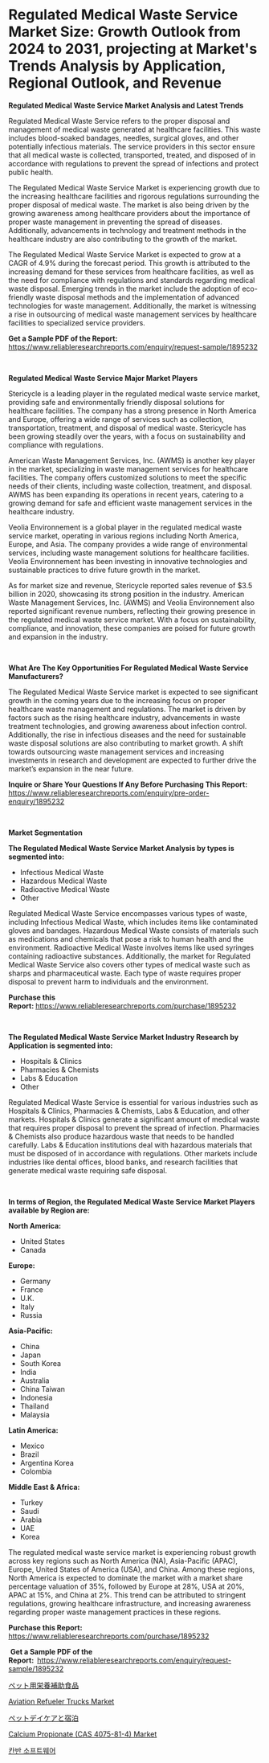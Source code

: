 <p><h1>Regulated Medical Waste Service Market Size: Growth Outlook from 2024 to 2031, projecting at Market's Trends Analysis by Application, Regional Outlook, and Revenue</h1></p><p><strong>Regulated Medical Waste Service Market Analysis and Latest Trends</strong></p>
<p><p>Regulated Medical Waste Service refers to the proper disposal and management of medical waste generated at healthcare facilities. This waste includes blood-soaked bandages, needles, surgical gloves, and other potentially infectious materials. The service providers in this sector ensure that all medical waste is collected, transported, treated, and disposed of in accordance with regulations to prevent the spread of infections and protect public health.</p><p>The Regulated Medical Waste Service Market is experiencing growth due to the increasing healthcare facilities and rigorous regulations surrounding the proper disposal of medical waste. The market is also being driven by the growing awareness among healthcare providers about the importance of proper waste management in preventing the spread of diseases. Additionally, advancements in technology and treatment methods in the healthcare industry are also contributing to the growth of the market.</p><p>The Regulated Medical Waste Service Market is expected to grow at a CAGR of 4.9% during the forecast period. This growth is attributed to the increasing demand for these services from healthcare facilities, as well as the need for compliance with regulations and standards regarding medical waste disposal. Emerging trends in the market include the adoption of eco-friendly waste disposal methods and the implementation of advanced technologies for waste management. Additionally, the market is witnessing a rise in outsourcing of medical waste management services by healthcare facilities to specialized service providers.</p></p>
<p><strong>Get a Sample PDF of the Report:&nbsp;</strong> <a href="https://www.reliableresearchreports.com/enquiry/request-sample/1895232">https://www.reliableresearchreports.com/enquiry/request-sample/1895232</a></p>
<p>&nbsp;</p>
<p><strong>Regulated Medical Waste Service Major Market Players</strong></p>
<p><p>Stericycle is a leading player in the regulated medical waste service market, providing safe and environmentally friendly disposal solutions for healthcare facilities. The company has a strong presence in North America and Europe, offering a wide range of services such as collection, transportation, treatment, and disposal of medical waste. Stericycle has been growing steadily over the years, with a focus on sustainability and compliance with regulations.</p><p>American Waste Management Services, Inc. (AWMS) is another key player in the market, specializing in waste management services for healthcare facilities. The company offers customized solutions to meet the specific needs of their clients, including waste collection, treatment, and disposal. AWMS has been expanding its operations in recent years, catering to a growing demand for safe and efficient waste management services in the healthcare industry.</p><p>Veolia Environnement is a global player in the regulated medical waste service market, operating in various regions including North America, Europe, and Asia. The company provides a wide range of environmental services, including waste management solutions for healthcare facilities. Veolia Environnement has been investing in innovative technologies and sustainable practices to drive future growth in the market.</p><p>As for market size and revenue, Stericycle reported sales revenue of $3.5 billion in 2020, showcasing its strong position in the industry. American Waste Management Services, Inc. (AWMS) and Veolia Environnement also reported significant revenue numbers, reflecting their growing presence in the regulated medical waste service market. With a focus on sustainability, compliance, and innovation, these companies are poised for future growth and expansion in the industry.</p></p>
<p>&nbsp;</p>
<p><strong>What Are The Key Opportunities For Regulated Medical Waste Service Manufacturers?</strong></p>
<p><p>The Regulated Medical Waste Service market is expected to see significant growth in the coming years due to the increasing focus on proper healthcare waste management and regulations. The market is driven by factors such as the rising healthcare industry, advancements in waste treatment technologies, and growing awareness about infection control. Additionally, the rise in infectious diseases and the need for sustainable waste disposal solutions are also contributing to market growth. A shift towards outsourcing waste management services and increasing investments in research and development are expected to further drive the market’s expansion in the near future.</p></p>
<p><strong>Inquire or Share Your Questions If Any Before Purchasing This Report:</strong> <a href="https://www.reliableresearchreports.com/enquiry/pre-order-enquiry/1895232">https://www.reliableresearchreports.com/enquiry/pre-order-enquiry/1895232</a></p>
<p>&nbsp;</p>
<p><strong>Market Segmentation</strong></p>
<p><strong>The Regulated Medical Waste Service Market Analysis by types is segmented into:</strong></p>
<p><ul><li>Infectious Medical Waste</li><li>Hazardous Medical Waste</li><li>Radioactive Medical Waste</li><li>Other</li></ul></p>
<p><p>Regulated Medical Waste Service encompasses various types of waste, including Infectious Medical Waste, which includes items like contaminated gloves and bandages. Hazardous Medical Waste consists of materials such as medications and chemicals that pose a risk to human health and the environment. Radioactive Medical Waste involves items like used syringes containing radioactive substances. Additionally, the market for Regulated Medical Waste Service also covers other types of medical waste such as sharps and pharmaceutical waste. Each type of waste requires proper disposal to prevent harm to individuals and the environment.</p></p>
<p><strong>Purchase this Report:&nbsp;</strong><a href="https://www.reliableresearchreports.com/purchase/1895232">https://www.reliableresearchreports.com/purchase/1895232</a></p>
<p>&nbsp;</p>
<p><strong>The Regulated Medical Waste Service Market Industry Research by Application is segmented into:</strong></p>
<p><ul><li>Hospitals & Clinics</li><li>Pharmacies & Chemists</li><li>Labs & Education</li><li>Other</li></ul></p>
<p><p>Regulated Medical Waste Service is essential for various industries such as Hospitals & Clinics, Pharmacies & Chemists, Labs & Education, and other markets. Hospitals & Clinics generate a significant amount of medical waste that requires proper disposal to prevent the spread of infection. Pharmacies & Chemists also produce hazardous waste that needs to be handled carefully. Labs & Education institutions deal with hazardous materials that must be disposed of in accordance with regulations. Other markets include industries like dental offices, blood banks, and research facilities that generate medical waste requiring safe disposal.</p></p>
<p>&nbsp;</p>
<p><strong>In terms of Region, the Regulated Medical Waste Service Market Players available by Region are:</strong></p>
<p>
    <p> <strong> North America: </strong>
        <ul>
            <li>United States</li>
            <li>Canada</li>
        </ul>
        </p> 
    <p> <strong> Europe: </strong>
        <ul>
            <li>Germany</li>
            <li>France</li>
            <li>U.K.</li>
            <li>Italy</li>
            <li>Russia</li>
        </ul>
        </p> 
    <p> <strong> Asia-Pacific: </strong>
        <ul>
            <li>China</li>
            <li>Japan</li>
            <li>South Korea</li>
            <li>India</li>
            <li>Australia</li>
            <li>China Taiwan</li>
            <li>Indonesia</li>
            <li>Thailand</li>
            <li>Malaysia</li>
        </ul>
        </p> 
    <p> <strong> Latin America: </strong>
        <ul>
            <li>Mexico</li>
            <li>Brazil</li>
            <li>Argentina Korea</li>
            <li>Colombia</li>
        </ul>
        </p> 
    <p> <strong> Middle East & Africa: </strong>
        <ul>
            <li>Turkey</li>
            <li>Saudi</li>
            <li>Arabia</li>
            <li>UAE</li>
            <li>Korea</li>
        </ul>
    </p>
    </p>
<p><p>The regulated medical waste service market is experiencing robust growth across key regions such as North America (NA), Asia-Pacific (APAC), Europe, United States of America (USA), and China. Among these regions, North America is expected to dominate the market with a market share percentage valuation of 35%, followed by Europe at 28%, USA at 20%, APAC at 15%, and China at 2%. This trend can be attributed to stringent regulations, growing healthcare infrastructure, and increasing awareness regarding proper waste management practices in these regions.</p></p>
<p><strong>Purchase this Report: </strong><a href="https://www.reliableresearchreports.com/purchase/1895232">https://www.reliableresearchreports.com/purchase/1895232</a></p>
<p>&nbsp;<strong>Get a Sample PDF of the Report:&nbsp;&nbsp;</strong><a href="https://www.reliableresearchreports.com/enquiry/request-sample/1895232">https://www.reliableresearchreports.com/enquiry/request-sample/1895232</a></p>
<p><strong></strong></p>
<p><p><a href="https://medium.com/@klr1591/%E3%83%9A%E3%83%83%E3%83%88%E7%94%A8%E6%A0%84%E9%A4%8A%E8%A3%9C%E5%8A%A9%E9%A3%9F%E5%93%81%E5%B8%82%E5%A0%B4%E3%81%AE%E5%B1%95%E6%9C%9B-%E6%A5%AD%E7%95%8C%E3%81%AE%E6%A6%82%E8%A6%81%E3%81%A8%E4%BA%88%E6%B8%AC-2024%E5%B9%B4%E3%81%8B%E3%82%892031%E5%B9%B4-65d4517949d0">ペット用栄養補助食品</a></p><p><a href="https://view.publitas.com/reportprime-1/aviation-refueler-trucks-market-size-growing-and-forecasted-for-period-from-2024-2031-and-provides-complete-market-analysis-of-this-market/">Aviation Refueler Trucks Market</a></p><p><a href="https://medium.com/@klr1591/%E3%83%9A%E3%83%83%E3%83%88%E3%81%AE%E3%83%87%E3%82%A4%E3%82%B1%E3%82%A2%E3%81%A8%E5%AE%BF%E6%B3%8A%E5%B8%82%E5%A0%B4-%E7%A8%AE%E9%A1%9E-%E5%BF%9C%E7%94%A8-%E5%9C%B0%E7%90%86%E3%81%AB%E3%82%88%E3%82%8B%E7%B7%8F%E5%90%88%E7%9A%84%E3%81%AA%E8%A9%95%E4%BE%A1-f5cf8fc49788">ペットデイケアと宿泊</a></p><p><a href="https://cute-banjo-8ca.notion.site/Calcium-Propionate-CAS-4075-81-4-Market-Provides-Detailed-Segmentation-of-this-Market-based-on-Typ-9c6572ed922a4f6c9e409b73cf420efb">Calcium Propionate (CAS 4075-81-4) Market</a></p><p><a href="https://medium.com/@ppekbp22499696/%EC%B9%B8%EB%B0%98-%EC%86%8C%ED%94%84%ED%8A%B8%EC%9B%A8%EC%96%B4-%EC%8B%9C%EC%9E%A5-%EC%A0%84%EB%A7%9D-%EC%82%B0%EC%97%85-%EA%B0%9C%EC%9A%94-%EB%B0%8F-%EC%98%88%EC%B8%A1-2024%EB%85%84%EB%B6%80%ED%84%B0-2031%EB%85%84%EA%B9%8C%EC%A7%80-6b9ff3965141">칸반 소프트웨어</a></p></p>